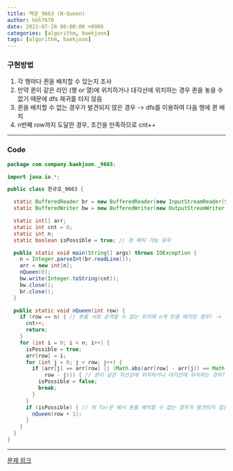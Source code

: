 ```yaml
---
title: 백준_9663 (N-Queen)
author: hkh7670
date: 2021-07-28 00:00:00 +0900
categories: [algorithm, baekjoon]
tags: [algorithm, baekjoon]
---
```


### 구현방법

1. 각 행마다 퀸을 배치할 수 있는지 조사
2. 만약 퀸이 같은 라인 (행 or 열)에 위치하거나 대각선에 위치하는 경우 퀸을 놓을 수 없기 때문에 dfs 재귀를 타지 않음
3. 퀸을 배치할 수 없는 경우가 발견되지 않은 경우 -> dfs를 이용하여 다음 행에 퀸 배치
4. n번째 row까지 도달한 경우, 조건을 만족하므로 cnt++

---

### Code

```java
package com.company.baekjoon._9663;

import java.io.*;

public class 한규호_9663 {

  static BufferedReader br = new BufferedReader(new InputStreamReader(System.in));
  static BufferedWriter bw = new BufferedWriter(new OutputStreamWriter(System.out));

  static int[] arr;
  static int cnt = 0;
  static int n;
  static boolean isPossible = true; // 퀸 배치 가능 유무

  public static void main(String[] args) throws IOException {
    n = Integer.parseInt(br.readLine());
    arr = new int[n];
    nQueen(0);
    bw.write(Integer.toString(cnt));
    bw.close();
    br.close();
  }

  public static void nQueen(int row) {
    if (row == n) { // 퀸을 서로 공격할 수 없는 위치에 n개 만큼 배치된 경우? -> 조건을 만족하므로 카운트 증가
      cnt++;
      return;
    }
    for (int i = 0; i < n; i++) {
      isPossible = true;
      arr[row] = i;
      for (int j = 0; j < row; j++) {
        if (arr[j] == arr[row] || (Math.abs(arr[row] - arr[j]) == Math.abs(
            row - j))) { // 퀸이 같은 직선상에 위치하거나 대각선에 위치하는 경우? -> 진행 불가
          isPossible = false;
          break;
        }
      }
      if (isPossible) { // 위 for문 에서 퀸을 배치할 수 없는 경우가 발견되지 않은 경우? -> 다음 행에 퀸 배치 진행
        nQueen(row + 1);
      }
    }
  }
}
```

---

[문제 링크](https://www.acmicpc.net/problem/9663)
